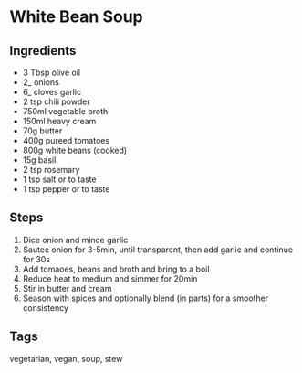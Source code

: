 # White Bean Soup

## Ingredients

* 3 Tbsp olive oil
* 2_ onions 
* 6_ cloves garlic 
* 2 tsp chili powder
* 750ml vegetable broth
* 150ml heavy cream
* 70g butter
* 400g pureed tomatoes 
* 800g white beans (cooked)
* 15g basil
* 2 tsp rosemary
* 1 tsp salt or to taste
* 1 tsp pepper or to taste

## Steps

1. Dice onion and mince garlic
2. Sautee onion for 3-5min, until transparent, then add garlic and continue for 30s
3. Add tomaoes, beans and broth and bring to a boil
4. Reduce heat to medium and simmer for 20min
5. Stir in butter and cream
6. Season with spices and optionally blend (in parts) for a smoother consistency

## Tags
vegetarian, vegan, soup, stew
